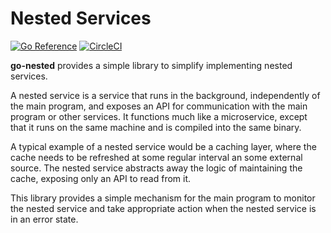 # Nested Services

[![Go Reference](https://pkg.go.dev/badge/github.com/travelaudience/go-nested.svg)](https://pkg.go.dev/github.com/travelaudience/go-nested)
[![CircleCI](https://circleci.com/gh/travelaudience/go-nested.svg?style=svg)](https://circleci.com/gh/travelaudience/go-nested)

**go-nested** provides a simple library to simplify implementing nested services.

A nested service is a service that runs in the background, independently of the main program, and exposes an API
for communication with the main program or other services.  It functions much like a microservice, except that it
runs on the same machine and is compiled into the same binary.

A typical example of a nested service would be a caching layer, where the cache needs to be refreshed at some
regular interval an some external source.  The nested service abstracts away the logic of maintaining the cache,
exposing only an API to read from it.

This library provides a simple mechanism for the main program to monitor the nested service and take appropriate
action when the nested service is in an error state.
